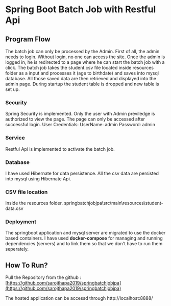 # Spring Boot Batch Job with Restful Api
## Program Flow
The batch job can only be processed by the Admin. First of all, the admin needs to login. Without login, no one can access the site. Once the admin is logged in, he is redirected to a page where he can start the batch job with a click. The batch job takes the student.csv file located inside resources folder as a input and processes it (age to birthdate) and saves into mysql database.
All those saved data are then retrieved and displayed into the admin page. 
During startup the student table is dropped and new table is set up. 
### Security
Spring Security is implemented. Only the user with Admin previledge is authorized to view the page. The page can only be accessed after successful login.
User Credentials:
UserName: admin
Password: admin

### Service
Restful Api is implemented to activate the batch job. 

### Database
I have used Hibernate for data persistence. All the csv data are persisted into mysql using Hibernate Api. 
### CSV file location
Inside the resources folder.
springbatchjobjpa\src\main\resources\student-data.csv

### Deployment
The springboot application and mysql server are migrated to use the docker based containers. 
I have used **docker-compose** for managing and running dependencies (servers) and to link them so that we don't have to run them seperately.

## How To Run?
Pull the Repository from the github : 
[https://github.com/sarojthapa2019/springbatchjobjpa](https://github.com/sarojthapa2019/springbatchjobjpa)


The hosted application can be accessd through http://localhost:8888/
<!--stackedit_data:
eyJoaXN0b3J5IjpbLTc1MDA5MTYzNl19
-->